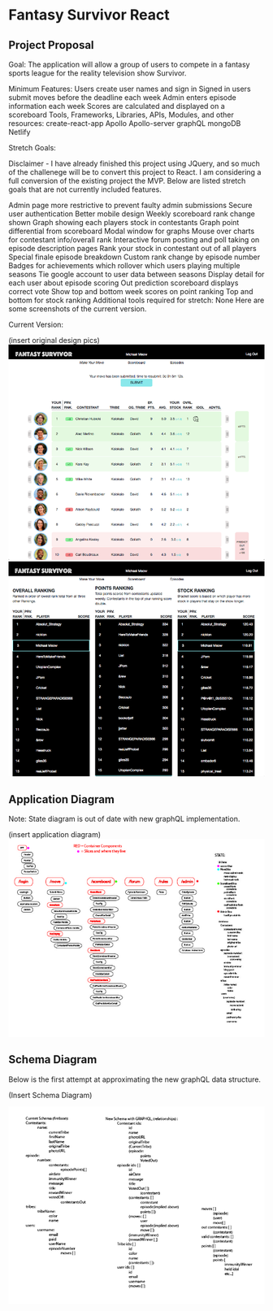# Fantasy Survivor React


## Project Proposal

Goal: The application will allow a group of users to compete in a fantasy sports league for the reality television show Survivor.

Minimum Features:
Users create user names and sign in
Signed in users submit moves before the deadline each week
Admin enters episode information each week
Scores are calculated and displayed on a scoreboard
Tools, Frameworks, Libraries, APIs, Modules, and other resources:
create-react-app
Apollo
Apollo-server
graphQL
mongoDB
Netlify

Stretch Goals:

Disclaimer - I have already finished this project using JQuery, and so much of the challenege will be to convert this project to React.  I am considering a full conversion of the existing project the MVP.  Below are listed stretch goals that are not currently included features.

Admin page more restrictive to prevent faulty admin submissions
Secure user authentication
Better mobile design
Weekly scoreboard rank change shown
Graph showing each players stock in contestants
Graph point differential from scoreboard
Modal window for graphs
Mouse over charts for contestant info/overall rank
Interactive forum posting and poll taking on episode description pages
Rank your stock in contestant out of all players
Special finale episode breakdown
Custom rank change by episode number
Badges for achievements which rollover which users playing multiple seasons
Tie google account to user data between seasons
Display detail for each user about episode scoring
Out prediction scoreboard displays correct vote
Show top and bottom week scores on point ranking
Top and bottom for stock ranking
Additional tools required for stretch:
None
Here are some screenshots of the current version.

Current Version:

(insert original design pics)
![alt text](https://raw.githubusercontent.com/michaelmeow/fantasy_survivor_graphql/master/src/assets/images/design_move.png)
![alt text](https://raw.githubusercontent.com/michaelmeow/fantasy_survivor_graphql/master/src/assets/images/design_scoreboard.png)


## Application Diagram

Note: State diagram is out of date with new graphQL implementation.

(insert application diagram)
![alt text](https://raw.githubusercontent.com/michaelmeow/fantasy_survivor_graphql/master/src/assets/images/app_diagram.jpg)

## Schema Diagram

Below is the first attempt at approximating the new graphQL data structure.

(Insert Schema Diagram)

![alt text](https://raw.githubusercontent.com/michaelmeow/fantasy_survivor_graphql/master/src/assets/images/schema.png)
